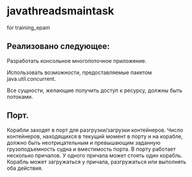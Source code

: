 # javathreadsmaintask
for training_epam

Реализовано следующее:
-
Разработать консольное многопоточное приложение.

Использовать возможности, предоставляемые пакетом java.util.concurrent.

Все сущности, желающие получить доступ к ресурсу, должны быть потоками.

Порт.
-
Корабли заходят в порт для разгрузки/загрузки контейнеров. Число контейнеров, находящихся в текущий момент в порту и на корабле, должно быть неотрицательным и превышающим заданную грузоподъемность судна и вместимость порта. В порту работает несколько причалов. У одного причала может стоять один корабль. Корабль может загружаться у причала, разгружаться или выполнять оба действия.
